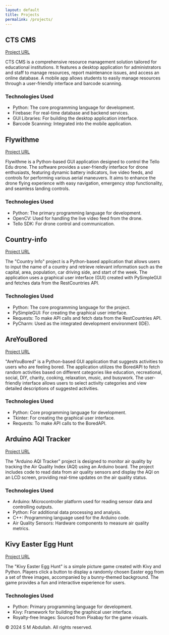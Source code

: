 ```yaml
---
layout: default
title: Projects
permalink: /projects/
---
```


<div class="projects">
    <div class="project">
        <h2>CTS CMS</h2>
        <a href="https://github.com/caseytechschool-cts/CTS_CMS">Project URL</a>
        <p>CTS CMS is a comprehensive resource management solution tailored for educational institutions. It features a desktop application for administrators and staff to manage resources, report maintenance issues, and access an online database. A mobile app allows students to easily manage resources through a user-friendly interface and barcode scanning.</p>
        <h3>Technologies Used</h3>
        <ul>
            <li>Python: The core programming language for development.</li>
            <li>Firebase: For real-time database and backend services.</li>
            <li>GUI Libraries: For building the desktop application interface.</li>
            <li>Barcode Scanning: Integrated into the mobile application.</li>
        </ul>
    </div>
    <!-- Repeat similar blocks for other projects -->
    <div class="project">
        <h2>Flywithme</h2>
        <a href="https://github.com/caseytechschool-cts/Flywithme">Project URL</a>
        <p>Flywithme is a Python-based GUI application designed to control the Tello Edu drone. The software provides a user-friendly interface for drone enthusiasts, featuring dynamic battery indicators, live video feeds, and controls for performing various aerial maneuvers. It aims to enhance the drone flying experience with easy navigation, emergency stop functionality, and seamless landing controls.</p>
        <h3>Technologies Used</h3>
        <ul>
            <li>Python: The primary programming language for development.</li>
            <li>OpenCV: Used for handling the live video feed from the drone.</li>
            <li>Tello SDK: For drone control and communication.</li>
        </ul>
    </div>
    <div class="project">
        <h2>Country-info</h2>
        <a href="https://github.com/caseytechschool-cts/country-info">Project URL</a>
        <p>The "Country Info" project is a Python-based application that allows users to input the name of a country and retrieve relevant information such as the capital, area, population, car driving side, and start of the week. The application uses a graphical user interface (GUI) created with PySimpleGUI and fetches data from the RestCountries API.</p>
        <h3>Technologies Used</h3>
        <ul>
            <li>Python: The core programming language for the project.</li>
            <li>PySimpleGUI: For creating the graphical user interface.</li>
            <li>Requests: To make API calls and fetch data from the RestCountries API.</li>
            <li>PyCharm: Used as the integrated development environment (IDE).</li>
        </ul>
    </div>
    <div class="project">
        <h2>AreYouBored</h2>
        <a href="https://github.com/caseytechschool-cts/AreYouBored">Project URL</a>
        <p>"AreYouBored" is a Python-based GUI application that suggests activities to users who are feeling bored. The application utilizes the BoredAPI to fetch random activities based on different categories like education, recreational, social, DIY, charity, cooking, relaxation, music, and busywork. The user-friendly interface allows users to select activity categories and view detailed descriptions of suggested activities.</p>
        <h3>Technologies Used</h3>
        <ul>
            <li>Python: Core programming language for development.</li>
            <li>Tkinter: For creating the graphical user interface.</li>
            <li>Requests: To make API calls to the BoredAPI.</li>
        </ul>
    </div>
    <div class="project">
        <h2>Arduino AQI Tracker</h2>
        <a href="https://github.com/caseytechschool-cts/Arduino_AQI-tracker">Project URL</a>
        <p>The "Arduino AQI Tracker" project is designed to monitor air quality by tracking the Air Quality Index (AQI) using an Arduino board. The project includes code to read data from air quality sensors and display the AQI on an LCD screen, providing real-time updates on the air quality status.</p>
        <h3>Technologies Used</h3>
        <ul>
            <li>Arduino: Microcontroller platform used for reading sensor data and controlling outputs.</li>
            <li>Python: For additional data processing and analysis.</li>
            <li>C++: Programming language used for the Arduino code.</li>
            <li>Air Quality Sensors: Hardware components to measure air quality metrics.</li>
        </ul>
    </div>
    <div class="project">
        <h2>Kivy Easter Egg Hunt</h2>
        <a href="https://github.com/smabdullah/kivy-easter-egg-hunt">Project URL</a>
        <p>The "Kivy Easter Egg Hunt" is a simple picture game created with Kivy and Python. Players click a button to display a randomly chosen Easter egg from a set of three images, accompanied by a bunny-themed background. The game provides a fun and interactive experience for users.</p>
        <h3>Technologies Used</h3>
        <ul>
            <li>Python: Primary programming language for development.</li>
            <li>Kivy: Framework for building the graphical user interface.</li>
            <li>Royalty-free Images: Sourced from Pixabay for the game visuals.</li>
        </ul>
    </div>
</div>
<footer>
    <div class="container">
        <p>&copy; 2024 S M Abdullah. All rights reserved.</p>
    </div>
</footer>
